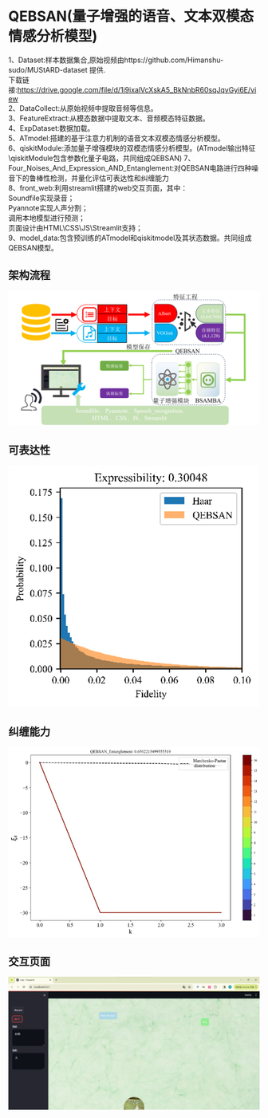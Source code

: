 # QEBSAN(量子增强的语音、文本双模态情感分析模型)
 
1、Dataset:样本数据集合,原始视频由https://github.com/Himanshu-sudo/MUStARD-dataset 提供. <br>  下载链接:https://drive.google.com/file/d/1i9ixalVcXskA5_BkNnbR60sqJqvGyi6E/view  
2、DataCollect:从原始视频中提取音频等信息。  
3、FeatureExtract:从模态数据中提取文本、音频模态特征数据。  
4、ExpDataset:数据加载。  
5、ATmodel:搭建的基于注意力机制的语音文本双模态情感分析模型。    
6、qiskitModule:添加量子增强模块的双模态情感分析模型。(ATmodel输出特征\qiskitModule包含参数化量子电路，共同组成QEBSAN) 
7、Four_Noises_And_Expression_AND_Entanglement:对QEBSAN电路进行四种噪音下的鲁棒性检测，并量化评估可表达性和纠缠能力    
8、front_web:利用streamlit搭建的web交互页面，其中：        
  Soundfile实现录音；                
  Pyannote实现人声分割；        
  调用本地模型进行预测；        
  页面设计由HTML\CSS\JS\Streamlit支持；  
9、model_data:包含预训练的ATmodel和qiskitmodel及其状态数据。共同组成QEBSAN模型。  
## 架构流程
![architecture](https://github.com/ZhengHuocheng/QEBSAN/blob/main/Picture/architecture.png)

## 可表达性  
![expressibility](https://github.com/ZhengHuocheng/QEBSAN/blob/main/Picture/expressibility.png)
## 纠缠能力
![entanglement](https://github.com/ZhengHuocheng/QEBSAN/blob/main/Picture/entanglement.png)
## 交互页面
![interface](https://github.com/ZhengHuocheng/QEBSAN/blob/main/Picture/interface2.png)



